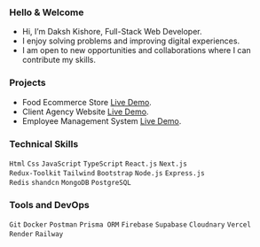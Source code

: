 ### Hello & Welcome
- Hi, I’m Daksh Kishore, Full-Stack Web Developer.
- I enjoy solving problems and improving digital experiences.
- I am open to new opportunities and collaborations where I can contribute my skills.

### Projects
- Food Ecommerce Store [Live Demo](https://demo-food-store.up.railway.app/).
- Client Agency Website [Live Demo](https://www.brandwings.online/).
- Employee Management System [Live Demo](https://ems-cloudbased.vercel.app/).

### Technical Skills
`Html` `Css` `JavaScript` `TypeScript` `React.js` `Next.js`<br/>
`Redux-Toolkit` `Tailwind` `Bootstrap` `Node.js` `Express.js`<br />
`Redis` `shandcn` `MongoDB` `PostgreSQL`<br />


### Tools and DevOps
`Git` `Docker` `Postman` `Prisma ORM` `Firebase` `Supabase` `Cloudnary` `Vercel`<br />
`Render` `Railway`
